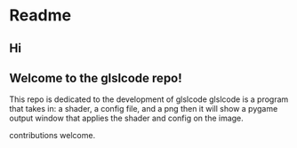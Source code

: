 # Readme
## Hi
## Welcome to the glslcode repo!
This repo is dedicated to the development of glslcode
glslcode is a program that takes in: a shader, a config file, and a png
then it will show a pygame output window that applies the shader and config on the image.

contributions welcome.
